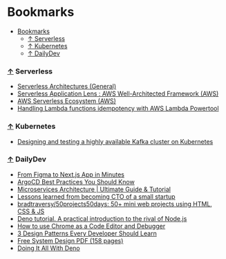 # Bookmarks

- [Bookmarks](#bookmarks)
    - [↑ Serverless](#-serverless)
    - [↑ Kubernetes](#-kubernetes)
    - [↑ DailyDev](#-dailydev)

<a name="serverless"></a>

### [↑](#bookmarks) Serverless

- [Serverless Architectures (General)](https://martinfowler.com/articles/serverless.html)
- [Serverless Application Lens : AWS Well-Architected Framework (AWS)](https://docs.aws.amazon.com/wellarchitected/latest/serverless-applications-lens/wellarchitected-serverless-applications-lens.pdf)
- [AWS Serverless Ecosystem (AWS)](https://lumigo.io/aws-serverless-ecosystem/)
- [Handling Lambda functions idempotency with AWS Lambda Powertool](https://aws.amazon.com/blogs/compute/handling-lambda-functions-idempotency-with-aws-lambda-powertools/)

<a name="kubernetes"></a>

### [↑](#bookmarks) Kubernetes

- [Designing and testing a highly available Kafka cluster on Kubernetes](https://learnk8s.io/kafka-ha-kubernetes)

<a name="dailydev"></a>

### [↑](#bookmarks) DailyDev
<!-- DAILYDEV-BOOKMARKS:START -->
- [From Figma to Next.js App in Minutes](https://app.daily.dev/posts/XE4DQtt6C?utm_source=rss&utm_medium=bookmarks&utm_campaign=I9dDe5CQwr5psfm90zee4)
- [ArgoCD Best Practices You Should Know](https://app.daily.dev/posts/2LuV9G3DE?utm_source=rss&utm_medium=bookmarks&utm_campaign=I9dDe5CQwr5psfm90zee4)
- [Microservices Architecture | Ultimate Guide &amp; Tutorial](https://app.daily.dev/posts/XGQELR20f?utm_source=rss&utm_medium=bookmarks&utm_campaign=I9dDe5CQwr5psfm90zee4)
- [Lessons learned from becoming CTO of a small startup](https://app.daily.dev/posts/J-LYGn4TQ?utm_source=rss&utm_medium=bookmarks&utm_campaign=I9dDe5CQwr5psfm90zee4)
- [bradtraversy/50projects50days: 50+ mini web projects using HTML, CSS &amp; JS](https://app.daily.dev/posts/e-SprwxHn?utm_source=rss&utm_medium=bookmarks&utm_campaign=I9dDe5CQwr5psfm90zee4)
- [Deno tutorial. A practical introduction to the rival of Node.js](https://app.daily.dev/posts/cMX1nd9sh?utm_source=rss&utm_medium=bookmarks&utm_campaign=I9dDe5CQwr5psfm90zee4)
- [How to use Chrome as a Code Editor and Debugger](https://app.daily.dev/posts/fCIz4YE05?utm_source=rss&utm_medium=bookmarks&utm_campaign=I9dDe5CQwr5psfm90zee4)
- [3 Design Patterns Every Developer Should Learn](https://app.daily.dev/posts/Iq36FCdDZ?utm_source=rss&utm_medium=bookmarks&utm_campaign=I9dDe5CQwr5psfm90zee4)
- [Free System Design PDF &lpar;158 pages&rpar;](https://app.daily.dev/posts/mMkpUs6cn?utm_source=rss&utm_medium=bookmarks&utm_campaign=I9dDe5CQwr5psfm90zee4)
- [Doing It All With Deno](https://app.daily.dev/posts/K4NbbsYyf?utm_source=rss&utm_medium=bookmarks&utm_campaign=I9dDe5CQwr5psfm90zee4)
<!-- DAILYDEV-BOOKMARKS:END -->